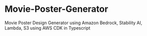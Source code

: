 # Movie-Poster-Generator
Movie Poster Design Generator using Amazon Bedrock, Stability AI, Lambda, S3 using AWS CDK in Typescript
